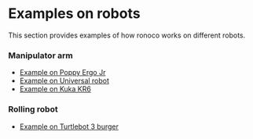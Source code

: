 Examples on robots
==================
This section provides examples of how ronoco works on different robots.

### Manipulator arm
- [Example on Poppy Ergo Jr](poppy.md)
- [Example on Universal robot](ur3.md)
- [Example on Kuka KR6](kuka.md)

### Rolling robot
- [Example on Turtlebot 3 burger](turtlebot.md)
